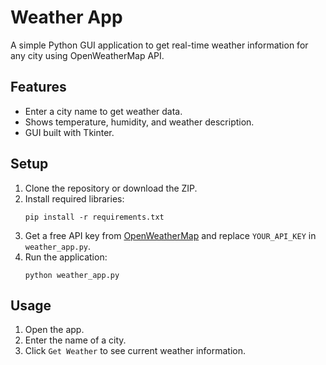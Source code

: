 # Weather App

A simple Python GUI application to get real-time weather information for any city using OpenWeatherMap API.

## Features
- Enter a city name to get weather data.
- Shows temperature, humidity, and weather description.
- GUI built with Tkinter.

## Setup
1. Clone the repository or download the ZIP.
2. Install required libraries:
   ```
   pip install -r requirements.txt
   ```
3. Get a free API key from [OpenWeatherMap](https://openweathermap.org/api) and replace `YOUR_API_KEY` in `weather_app.py`.
4. Run the application:
   ```
   python weather_app.py
   ```

## Usage
1. Open the app.
2. Enter the name of a city.
3. Click `Get Weather` to see current weather information.
